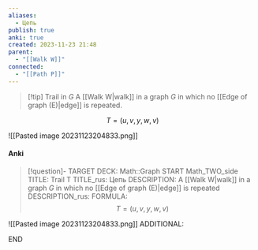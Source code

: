 ```yaml
---
aliases:
  - Цепь
publish: true
anki: true
created: 2023-11-23 21:48
parent:
  - "[[Walk W]]"
connected:
  - "[[Path P]]"
---
```


> [!tip] Trail in $G$
A [[Walk W|walk]] in a graph $G$ in which no [[Edge of graph (E)|edge]] is repeated.

$$T = (u,v,y,w,v)$$

![[Pasted image 20231123204833.png]]

#### Anki
> [!question]-
TARGET DECK: Math::Graph
START
Math_TWO_side
TITLE: Trail T
TITLE_rus: Цепь
DESCRIPTION: A [[Walk W|walk]] in a graph $G$ in which no [[Edge of graph (E)|edge]] is repeated
DESCRIPTION_rus: 
FORMULA: $$T = (u,v,y,w,v)$$

![[Pasted image 20231123204833.png]]
ADDITIONAL:
<!--ID: 1705600364821-->
END









